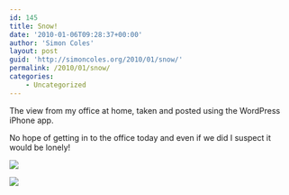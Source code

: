 ```yaml
---
id: 145
title: Snow!
date: '2010-01-06T09:28:37+00:00'
author: 'Simon Coles'
layout: post
guid: 'http://simoncoles.org/2010/01/snow/'
permalink: /2010/01/snow/
categories:
    - Uncategorized
---
```


The view from my office at home, taken and posted using the WordPress iPhone app.

No hope of getting in to the office today and even if we did I suspect it would be lonely!

[![](http://simoncoles.org/wp-content/uploads/2010/01/l_1600_1200_17C6995B-0C65-412F-8A8F-126C93BF1628.jpeg)](http://simoncoles.org/wp-content/uploads/2010/01/l_1600_1200_17C6995B-0C65-412F-8A8F-126C93BF1628.jpeg)

[![](http://simoncoles.org/wp-content/uploads/2010/01/l_1600_1200_AA2B6307-A84B-4671-AAAE-0CB718680DC5.jpeg)](http://simoncoles.org/wp-content/uploads/2010/01/l_1600_1200_AA2B6307-A84B-4671-AAAE-0CB718680DC5.jpeg)